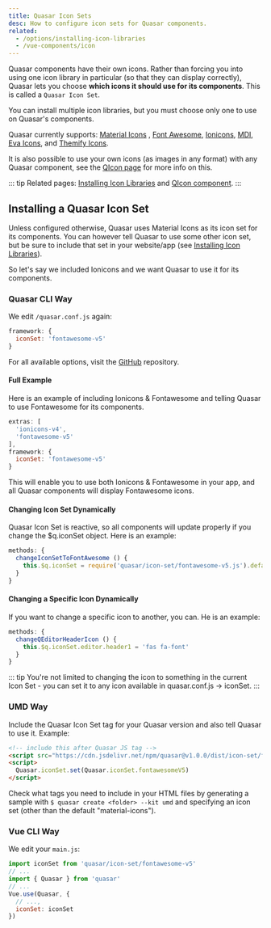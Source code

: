 ```yaml
---
title: Quasar Icon Sets
desc: How to configure icon sets for Quasar components.
related:
  - /options/installing-icon-libraries
  - /vue-components/icon
---
```


Quasar components have their own icons. Rather than forcing you into using one icon library in particular (so that they can display correctly), Quasar lets you choose **which icons it should use for its components**. This is called a `Quasar Icon Set`.

You can install multiple icon libraries, but you must choose only one to use on Quasar's components.

Quasar currently supports: [Material Icons](https://material.io/icons/) , [Font Awesome](http://fontawesome.io/icons/), [Ionicons](http://ionicons.com/), [MDI](https://materialdesignicons.com/), [Eva Icons](https://akveo.github.io/eva-icons), and [Themify Icons](https://themify.me/themify-icons).

It is also possible to use your own icons (as images in any format) with any Quasar component, see the [QIcon page](/vue-components/icon#Images-instead-of-webfont) for more info on this.

::: tip
Related pages: [Installing Icon Libraries](/options/installing-icon-libraries) and [QIcon component](/vue-components/icon).
:::

## Installing a Quasar Icon Set

Unless configured otherwise, Quasar uses Material Icons as its icon set for its components. You can however tell Quasar to use some other icon set, but be sure to include that set in your website/app (see [Installing Icon Libraries](/options/installing-icon-libraries)).

So let's say we included Ionicons and we want Quasar to use it for its components.

### Quasar CLI Way
We edit `/quasar.conf.js` again:

```js
framework: {
  iconSet: 'fontawesome-v5'
}
```

For all available options, visit the [GitHub](https://github.com/quasarframework/quasar/tree/dev/ui/icon-set) repository.

#### Full Example
Here is an example of including Ionicons & Fontawesome and telling Quasar to use Fontawesome for its components.

```js
extras: [
  'ionicons-v4',
  'fontawesome-v5'
],
framework: {
  iconSet: 'fontawesome-v5'
}
```

This will enable you to use both Ionicons & Fontawesome in your app, and all Quasar components will display Fontawesome icons.

#### Changing Icon Set Dynamically
Quasar Icon Set is reactive, so all components will update properly if you change the $q.iconSet object. Here is an example:

```js
methods: {
  changeIconSetToFontAwesome () {
    this.$q.iconSet = require('quasar/icon-set/fontawesome-v5.js').default
  }
}
```

#### Changing a Specific Icon Dynamically
If you want to change a specific icon to another, you can. He is an example:

```js
methods: {
  changeQEditorHeaderIcon () {
    this.$q.iconSet.editor.header1 = 'fas fa-font'
  }
}
```

::: tip
You're not limited to changing the icon to something in the current Icon Set - you can set it to any icon available in quasar.conf.js -> iconSet.
:::

### UMD Way
Include the Quasar Icon Set tag for your Quasar version and also tell Quasar to use it. Example:

```html
<!-- include this after Quasar JS tag -->
<script src="https://cdn.jsdelivr.net/npm/quasar@v1.0.0/dist/icon-set/fontawesome-v5.umd.min.js"></script>
<script>
  Quasar.iconSet.set(Quasar.iconSet.fontawesomeV5)
</script>
```

Check what tags you need to include in your HTML files by generating a sample with `$ quasar create <folder> --kit umd` and specifying an icon set (other than the default "material-icons").


### Vue CLI Way
We edit your `main.js`:

```js
import iconSet from 'quasar/icon-set/fontawesome-v5'
// ...
import { Quasar } from 'quasar'
// ...
Vue.use(Quasar, {
  // ...,
  iconSet: iconSet
})
```
